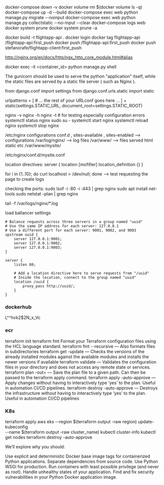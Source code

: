 docker-compose down -v
docker volume rm $(docker volume ls -q)
docker-compose up -d --build
docker-compose exec web python manage.py migrate --noinput
docker-compose exec web python manage.py collectstatic --no-input --clear
docker-compose logs web
docker system prune
docker system prune -a

docker build -t flightapp-api .
docker login
docker tag flightapp-api <dockerhubusername>/flightapp-api:first_push
docker push <dockerhubusername>/flightapp-api:first_push
docker push stefanorafe/flightapp-client:first_push


http://nginx.org/en/docs/http/ngx_http_core_module.html#alias


docker exec -it <container_id> python manage.py shell

The gunicorn should be used to serve the python "application" itself, while the static files are served by a static file server ( such as Nginx ).



from django.conf import settings
from django.conf.urls.static import static

urlpatterns = [
    # ... the rest of your URLconf goes here ...
] + static(settings.STATIC_URL, document_root=settings.STATIC_ROOT)


nginx -v
nginx -h
nginx -t  # for testing especially configuration errors
systemctl status nginx
sudo su -
systemctl start nginx
systemctl reload nginx
systemctl stop nginx

/etc/nginx   configurations
conf.d , sites-available , sites-enabled  --> configurations
/var/log/nginx/  --> log files
/var/www/  --> files served html static etc
/var/www/mysite/

/etc/nginx/conf.d/mysite.conf

location directives:
server {
    location [mofifier] location_definition {}
}

for i in {1..10}; do curl localhost > /dev/null; done  --> test requesting the page to create logs

checking the ports:
sudo lsof -i :80 -i :443 | grep nginx
sudo apt install net-tools
sudo netstat -plan | grep nginx

tail -f /var/logs/nginx/*.log

load ballancer settings
```
# Balance requests across three servers in a group named "uuid"
# Use the same IP address for each server: 127.0.0.1
# Use a different port for each server: 9001, 9002, and 9003
upstream uuid {
    server 127.0.0.1:9001;
    server 127.0.0.1:9002;
    server 127.0.0.1:9003;
}

server {
    listen 80;

    # Add a location directive here to serve requests from "/uuid"
    # Inside the location, connect to the group named "uuid"
    location /uuid {
        proxy_pass http://uuid/;
    }
}
```

### dockerhub 
L^^hvk2$2N_x_Vc


### ecr
terraform init
terraform fmt  Format your Terraform configuration files using the HCL language standard.
terraform fmt --recursive — Also formats files in subdirectories
terraform get -update — Checks the versions of the already installed modules against the available modules and installs the newer versions if available
terraform validate — Validates the configuration files in your directory and does not access any remote state or services.
terraform plan -out=<path> — Save the plan file to a given path. Can then be passed to the terraform apply command.
terraform apply -auto-approve — Apply changes without having to interactively type ‘yes’ to the plan. Useful in automation CI/CD pipelines.
terraform destroy -auto-approve — Destroys the infrastructure without having to interactively type ‘yes’ to the plan. Useful in automation CI/CD pipelines

### K8s
terraform apply
aws eks --region $(terraform output -raw region) update-kubeconfig \
    --name $(terraform output -raw cluster_name)
kubectl cluster-info
kubectl get nodes
terraform destroy -auto-approve



We’ll explore why you should:

Use explicit and deterministic Docker base image tags for containerized Python applications.
Separate dependencies from source code.
Use Python WSGI for production.
Run containers with least possible privilege (and never as root).
Handle unhealthy states of your application. 
Find and fix security vulnerabilities in your Python Docker application image.